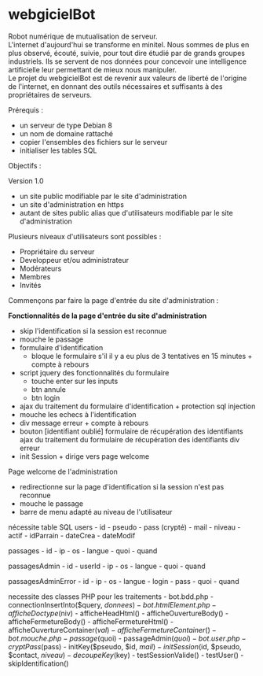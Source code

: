 # webgicielBot
Robot numérique de mutualisation de serveur.<br>
L'internet d'aujourd'hui se transforme en minitel. Nous sommes de plus en plus observé, écouté, suivie, pour tout dire étudié par de grands groupes industriels. Ils se servent de nos données pour concevoir une intelligence artificielle leur permettant de mieux nous manipuler.<br>
Le projet du webgicielBot est de revenir aux valeurs de liberté de l'origine de l'internet, en donnant des outils nécessaires et suffisants à des propriétaires de serveurs.<br>

Prérequis :
- un serveur de type Debian 8
- un nom de domaine rattaché
- copier l'ensembles des fichiers sur le serveur
- initialiser les tables SQL

Objectifs :

Version 1.0
- un site public modifiable par le site d'administration
- un site d'administration en https
- autant de sites public alias que d'utilisateurs modifiable par le site d'administration

Plusieurs niveaux d'utilisateurs sont possibles :
- Propriétaire du serveur
- Developpeur et/ou administrateur
- Modérateurs
- Membres
- Invités

Commençons par faire la page d'entrée du site d'administration :

<b>Fonctionnalités de la page d'entrée du site d'administration</b>
- skip l'identification si la session est reconnue
- mouche le passage
- formulaire d'identification
	- bloque le formulaire s'il il y a eu plus de 3 tentatives en 15 minutes + compte à rebours
- script jquery des fonctionnalités du formulaire
	- touche enter sur les inputs
	- btn annule
	- btn login
- ajax du traitement du formulaire d'identification + protection sql injection
- mouche les echecs à l'identification
- div message erreur + compte à rebours
- bouton [identifiant oublié]
 formulaire de récupération des identifiants
 ajax du traitement du formulaire de récupération des identifiants
 div erreur
 - init Session + dirige vers page welcome

Page welcome de l'administration
- redirectionne sur la page d'identification si la session n'est pas reconnue
- mouche le passage
- barre de menu adapté au niveau de l'utilisateur

nécessite table SQL
users
	- id
	- pseudo
	- pass (crypté)
	- mail
	- niveau
	- actif
	- idParrain
	- dateCrea
	- dateModif

passages
	- id
	- ip
	- os
	- langue
	- quoi
	- quand

passagesAdmin
	- id
	- userId
	- ip
	- os
	- langue
	- quoi
	- quand

passagesAdminError
	- id
	- ip
	- os
	- langue
	- login
	- pass
	- quoi
	- quand

necessite des classes PHP pour les traitements
	- bot.bdd.php
		- connectionInsertInto($query, $donnees)
	- bot.htmlElement.php
		- afficheDoctype($niv)
		- afficheHeadHtml()
		- afficheOuvertureBody()
		- afficheFermetureBody()
		- afficheFermetureHtml()
		- afficheOuvertureContainer($val)
		- afficheFermetureContainer()
	- bot.mouche.php
		- passage($quoi)
		- passageAdmin($quoi)
        - bot.user.php
		- cryptPass($pass)
		- initKey($pseudo, $id, $mail)
		- initSession($id, $pseudo, $contact, $niveau)
		- decoupeKey($key)
		- testSessionValide()
		- testUser()
		- skipIdentification()



	

